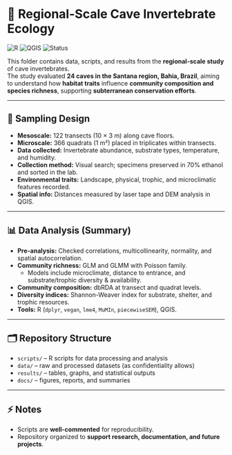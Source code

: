 # 🦗 Regional-Scale Cave Invertebrate Ecology

![R](https://img.shields.io/badge/Language-R-blue?style=flat)
![QGIS](https://img.shields.io/badge/Tools-QGIS-green?style=flat)
![Status](https://img.shields.io/badge/Status-Active-yellow?style=flat)

This folder contains data, scripts, and results from the **regional-scale study** of cave invertebrates.  
The study evaluated **24 caves in the Santana region, Bahia, Brazil**, aiming to understand how **habitat traits** influence **community composition and species richness**, supporting **subterranean conservation efforts**.

---

## 📐 Sampling Design
- **Mesoscale:** 122 transects (10 × 3 m) along cave floors.  
- **Microscale:** 366 quadrats (1 m²) placed in triplicates within transects.  
- **Data collected:** Invertebrate abundance, substrate types, temperature, and humidity.  
- **Collection method:** Visual search; specimens preserved in 70% ethanol and sorted in the lab.  
- **Environmental traits:** Landscape, physical, trophic, and microclimatic features recorded.  
- **Spatial info:** Distances measured by laser tape and DEM analysis in QGIS.

---

## 📊 Data Analysis (Summary)
- **Pre-analysis:** Checked correlations, multicollinearity, normality, and spatial autocorrelation.  
- **Community richness:** GLM and GLMM with Poisson family.  
  - Models include microclimate, distance to entrance, and substrate/trophic diversity & availability.  
- **Community composition:** dbRDA at transect and quadrat levels.  
- **Diversity indices:** Shannon-Weaver index for substrate, shelter, and trophic resources.  
- **Tools:** R (`dplyr`, `vegan`, `lme4`, `MuMIn`, `piecewiseSEM`), QGIS.

---

## 🗂 Repository Structure
- `scripts/` – R scripts for data processing and analysis  
- `data/` – raw and processed datasets (as confidentiality allows)  
- `results/` – tables, graphs, and statistical outputs  
- `docs/` – figures, reports, and summaries  

---

## ⚡ Notes
- Scripts are **well-commented** for reproducibility.  
- Repository organized to **support research, documentation, and future projects**.  

